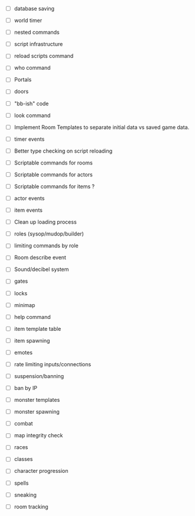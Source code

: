 - [ ] database saving
- [ ] world timer
- [ ] nested commands
- [ ] script infrastructure
- [ ] reload scripts command
- [ ] who command
- [ ] Portals
- [ ] doors
- [ ] "bb-ish" code
- [ ] look <direction> command
- [ ] Implement Room Templates to separate initial data vs saved game data.
- [ ] timer events

- [ ] Better type checking on script reloading
- [ ] Scriptable commands for rooms
- [ ] Scriptable commands for actors
- [ ] Scriptable commands for items ?
- [ ] actor events
- [ ] item events
- [ ] Clean up loading process
- [ ] roles (sysop/mudop/builder)
- [ ] limiting commands by role
- [ ] Room describe event
- [ ] Sound/decibel system

- [ ] gates
- [ ] locks

- [ ] minimap
- [ ] help command
- [ ] item template table
- [ ] item spawning
- [ ] emotes
- [ ] rate limiting inputs/connections
- [ ] suspension/banning
- [ ] ban by IP
- [ ] monster templates
- [ ] monster spawning
- [ ] combat
- [ ] map integrity check
- [ ] races
- [ ] classes
- [ ] character progression
- [ ] spells
- [ ] sneaking
- [ ] room tracking











